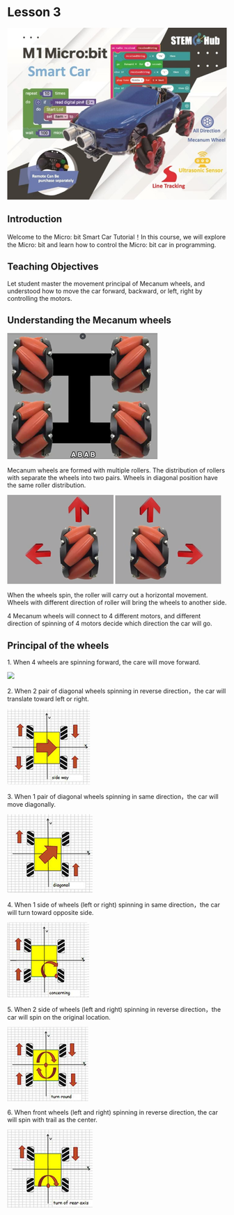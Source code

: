 # Lesson 3
![](pic/3/3_1.jpg)

## Introduction
<P>
Welcome to the Micro: bit Smart Car Tutorial！In this course, we will explore the Micro: bit and learn how to control the Micro: bit car in programming.
<P>

## Teaching Objectives
<P>
Let student master the movement principal of Mecanum wheels, and understood how to move the car forward, backward, or left, right by controlling the motors.
<P>

## Understanding the Mecanum wheels
![](pic/3/3_2.png)
<P>
Mecanum wheels are formed with multiple rollers. The distribution of rollers with separate the wheels into two pairs. Wheels in diagonal position have the same roller distribution.
<P> 

![](pic/3/3_3.png)
![](pic/3/3_4.png)
<P>
When the wheels spin, the roller will carry out a horizontal movement. Wheels with different direction of roller will bring the wheels to another side.
<P>
<P>
4 Mecanum wheels will connect to 4 different motors, and different direction of spinning of 4 motors decide which direction the car will go.
<P>

## Principal of the wheels
<P>
1.	When 4 wheels are spinning forward, the care will move forward.
<P>

![](pic/3/3_5.png)
<P>
2.	When 2 pair of diagonal wheels spinning in reverse direction，the car will translate toward left or right.
<P>

![](pic/3/3_6.png)
<P>
3.	When 1 pair of diagonal wheels spinning in same direction，the car will move diagonally.
<P>

![](pic/3/3_7.png)
<P>
4.	When 1 side of wheels (left or right) spinning in same direction，the car will turn toward opposite side.
<P>

![](pic/3/3_8.png)
<P>
5.	When 2 side of wheels (left and right) spinning in reverse direction，the car will spin on the original location.
<P>

![](pic/3/3_9.png)
<P>
6.	When front wheels (left and right) spinning in reverse direction, the car will spin with trail as the center.
<P>

![](pic/3/3_10.png)

